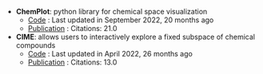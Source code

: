 - **ChemPlot**: python library for chemical space visualization
	- [Code](https://github.com/mcsorkun/ChemPlot) : Last updated in September 2022, 20 months ago
	- [Publication](https://doi.org/10.1002/cmtd.202200005) : Citations: 21.0
- **CIME**: allows users to interactively explore a fixed subspace of chemical compounds
	- [Code](https://github.com/jku-vds-lab/cime) : Last updated in April 2022, 26 months ago
	- [Publication](https://doi.org/10.1186/s13321-022-00600-z) : Citations: 13.0
